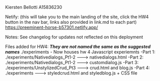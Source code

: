 Kiersten Bellotti
A15836230

Netify: (this will take you to the main landing of the site, click the HW4 button in the nav bar, links also provided in link.md to each part)
https://preeminent-horse-b57301.netlify.app/

Notes:
See changelog for updates not reflected on this deployment

Files added for HW4: ***They are not named the same as the suggested names***
./experiments - Now houses hw 4 Javascript experiemnts
    -Part 1: ./experiments/Nativedialogs_Pt1-2   ---> nativedialogs.html
    -Part 2: ./experiments/Nativedialogs_Pt1-2   ---> customdialog.js
    -Part 3: ./experiments/UnstylizedCrud_Pt3    ---> crud.html and blog.js 
    -Part 4: ./experiments                       ---> styledcrud.html and styledblog.js + CSS file